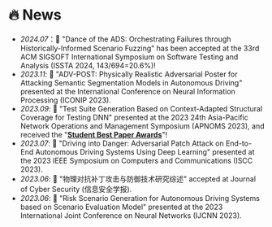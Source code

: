# 🔥 News
- *2024.07*：🎉 "Dance of the ADS: Orchestrating Failures through Historically-Informed Scenario Fuzzing" has been accepted at the 33rd ACM SIGSOFT International Symposium on Software Testing and Analysis (ISSTA 2024, 143/694=20.6%)!
- *2023.11*: 🎉 "ADV-POST: Physically Realistic Adversarial Poster for Attacking Semantic Segmentation Models in Autonomous Driving" presented at the International Conference on Neural Information Processing (ICONIP 2023).
- *2023.09*: 🎉 "Test Suite Generation Based on Context-Adapted Structural Coverage for Testing DNN" presented at the 2023 24th Asia-Pacific Network Operations and Management Symposium (APNOMS 2023), and received the "[**Student Best Paper Awards**](https://apnoms.org/2023/best_papers.html)"!
- *2023.07*: 🎉 "Driving into Danger: Adversarial Patch Attack on End-to-End Autonomous Driving Systems Using Deep Learning" presented at the 2023 IEEE Symposium on Computers and Communications (ISCC 2023).
- *2023.06*: 🎉 "物理对抗补丁攻击与防御技术研究综述" accepted at Journal of Cyber Security (信息安全学报).
- *2023.06*: 🎉 "Risk Scenario Generation for Autonomous Driving Systems based on Scenario Evaluation Model" presented at the 2023 International Joint Conference on Neural Networks (IJCNN 2023).

